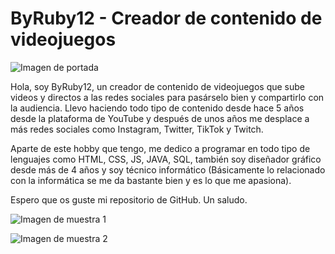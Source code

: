 # ByRuby12 - Creador de contenido de videojuegos

![Imagen de portada](imagen1.jpg)

Hola, soy ByRuby12, un creador de contenido de videojuegos que sube videos y directos a las redes sociales para pasárselo bien y compartirlo con la audiencia. Llevo haciendo todo tipo de contenido desde hace 5 años desde la plataforma de YouTube y después de unos años me desplace a más redes sociales como Instagram, Twitter, TikTok y Twitch.

Aparte de este hobby que tengo, me dedico a programar en todo tipo de lenguajes como HTML, CSS, JS, JAVA, SQL, también soy diseñador gráfico desde más de 4 años y soy técnico informático (Básicamente lo relacionado con la informática se me da bastante bien y es lo que me apasiona).

Espero que os guste mi repositorio de GitHub. Un saludo.

![Imagen de muestra 1](imagen2.jpg)

![Imagen de muestra 2](imagen3.jpg)
